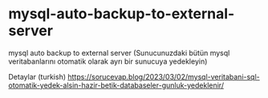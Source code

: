 # mysql-auto-backup-to-external-server
mysql auto backup to external server (Sunucunuzdaki bütün mysql veritabanlarını otomatik olarak ayrı bir sunucuya yedekleyin)

Detaylar (turkish) https://sorucevap.blog/2023/03/02/mysql-veritabani-sql-otomatik-yedek-alsin-hazir-betik-databaseler-gunluk-yedeklenir/
